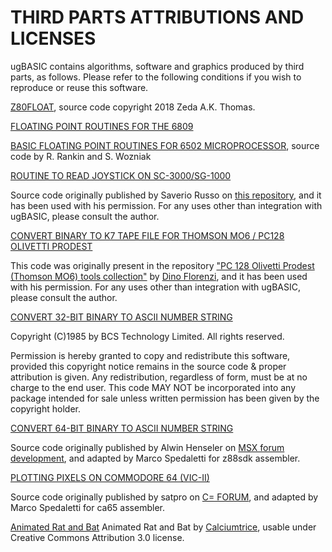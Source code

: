 # THIRD PARTS ATTRIBUTIONS AND LICENSES

ugBASIC contains algorithms, software and graphics produced
by third parts, as follows. Please refer to the following
conditions if you wish to reproduce or reuse this software.

[Z80FLOAT](https://github.com/Zeda/z80float), source code copyright 2018 Zeda A.K. Thomas.

[FLOATING POINT ROUTINES FOR THE 6809](https://lennartb.home.xs4all.nl/m6809.html)

[BASIC FLOATING POINT ROUTINES FOR 6502 MICROPROCESSOR](http://www.6502.org/source/floats/wozfp1.txt), source code by R. Rankin and S. Wozniak

[ROUTINE TO READ JOYSTICK ON SC-3000/SG-1000](https://github.com/siriokds/SC-3000-Keyboard-support/blob/main/SC3000_SG1000_KeybJoy.asm)

Source code originally published by Saverio Russo on [this repository](https://github.com/siriokds/SC-3000-Keyboard-support), and it has been used with his permission. For any uses other than integration with ugBASIC, please consult the author.

[CONVERT BINARY TO K7 TAPE FILE FOR THOMSON MO6 / PC128 OLIVETTI PRODEST](https://github.com/spotlessmind1975/ugbasic/blob/main/ugbc/src/targets/pc128op/_cleanup.c)

This code was originally present in the repository ["PC 128 Olivetti Prodest (Thomson MO6) tools collection"](https://github.com/dinoflorenzi/PC128OP) by [Dino Florenzi](https://github.com/dinoflorenzi), and it has been used with his permission. For any uses other than integration with ugBASIC, please consult the author.

[CONVERT 32-BIT BINARY TO ASCII NUMBER STRING](https://github.com/spotlessmind1975/ugbasic/blob/main/ugbc/src/hw/6502/bits_to_string.asm)

Copyright (C)1985 by BCS Technology Limited.  All rights reserved.

Permission is hereby granted to copy and redistribute this software,
provided this copyright notice remains in the source code & proper
attribution is given.  Any redistribution, regardless of form, must
be at no charge to the end user. This code MAY NOT be incorporated
into any package intended for sale unless written permission has
been given by the copyright holder.

[CONVERT 64-BIT BINARY TO ASCII NUMBER STRING](https://github.com/spotlessmind1975/ugbasic/blob/main/ugbc/src/hw/z80/number_to_string.asm)

Source code originally published by Alwin Henseler on [MSX forum development](https://www.msx.org/forum/development/msx-development/32-bit-long-ascii), and adapted by Marco Spedaletti for z88sdk assembler.

[PLOTTING PIXELS ON COMMODORE 64 (VIC-II)](https://github.com/spotlessmind1975/ugbasic/blob/main/ugbc/src/hw/vic2/plot.asm)

Source code originally published by satpro on [C= FORUM](https://www.lemon64.com/forum/viewtopic.php?p=599219#599219), and adapted by Marco Spedaletti for ca65 assembler.

[Animated Rat and Bat](https://github.com/spotlessmind1975/ugbasic/blob/main/examples/bat.png)
Animated Rat and Bat by [Calciumtrice](https://opengameart.org/content/animated-rat-and-bat), usable under Creative Commons Attribution 3.0 license.

